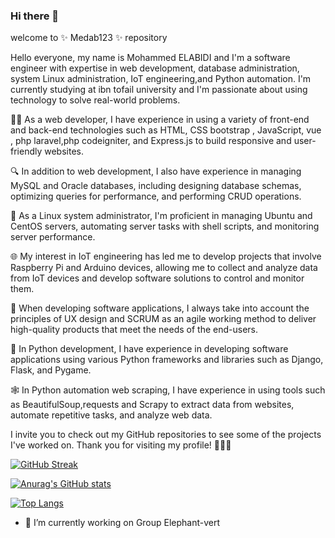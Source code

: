 ### Hi there 👋

welcome to ✨ Medab123 ✨ repository

Hello everyone, my name is Mohammed ELABIDI and I'm a software engineer with expertise in web development, database administration, system Linux administration, IoT engineering,and Python automation. I'm currently studying at ibn tofail university and I'm passionate about using technology to solve real-world problems.

👨‍💻 As a web developer, I have experience in using a variety of front-end and back-end technologies such as HTML, CSS bootstrap , JavaScript, vue , php laravel,php codeigniter, and Express.js to build responsive and user-friendly websites.

🔍 In addition to web development, I also have experience in managing MySQL and Oracle databases, including designing database schemas, optimizing queries for performance, and performing CRUD operations.

🐧 As a Linux system administrator, I'm proficient in managing Ubuntu and CentOS servers, automating server tasks with shell scripts, and monitoring server performance.

🌐 My interest in IoT engineering has led me to develop projects that involve Raspberry Pi and Arduino devices, allowing me to collect and analyze data from IoT devices and develop software solutions to control and monitor them.

🚀 When developing software applications, I always take into account the principles of UX design and SCRUM as an agile working method to deliver high-quality products that meet the needs of the end-users.

🐍 In Python development, I have experience in developing software applications using various Python frameworks and libraries such as Django, Flask, and Pygame.

🕸️ In Python automation web scraping, I have experience in using tools such as BeautifulSoup,requests and Scrapy to extract data from websites, automate repetitive tasks, and analyze web data.

I invite you to check out my GitHub repositories to see some of the projects I've worked on. Thank you for visiting my profile! 🚀👨‍💻




[![GitHub Streak](https://streak-stats.demolab.com/?user=medab123)](https://git.io/streak-stats)

[![Anurag's GitHub stats](https://github-readme-stats.vercel.app/api?username=medab123&theme=radical)](https://github.com/anuraghazra/github-readme-stats)

[![Top Langs](https://github-readme-stats.vercel.app/api/top-langs/?username=anuraghazra&layout=compact&theme=radical)](https://github.com/anuraghazra/github-readme-stats)




- 🔭 I’m currently working on Group Elephant-vert

